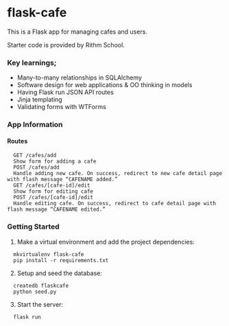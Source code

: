 # flask-cafe

This is a Flask app for managing cafes and users.

Starter code is provided by Rithm School. 

### Key learnings;

  * Many-to-many relationships in SQLAlchemy
  * Software design for web applications & OO thinking in models
  * Having Flask run JSON API routes
  * Jinja templating
  * Validating forms with WTForms

### App Information

#### Routes
```
  GET /cafes/add
  Show form for adding a cafe
  POST /cafes/add
  Handle adding new cafe. On success, redirect to new cafe detail page with flash message “CAFENAME added.”
  GET /cafes/[cafe-id]/edit
  Show form for editing cafe
  POST /cafes/[cafe-id]/edit
  Handle editing cafe. On success, redirect to cafe detail page with flash message “CAFENAME edited.”
 ```

### Getting Started
1. Make a virtual environment and add the project dependencies:
```
  mkvirtualenv flask-cafe  
  pip install -r requirements.txt

```
2. Setup and seed the database:
```
  createdb flaskcafe    
  python seed.py

```
3. Start the server:

```
  flask run
```
